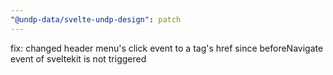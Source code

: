 ```yaml
---
"@undp-data/svelte-undp-design": patch
---
```


fix: changed header menu's click event to a tag's href since beforeNavigate event of sveltekit is not triggered

